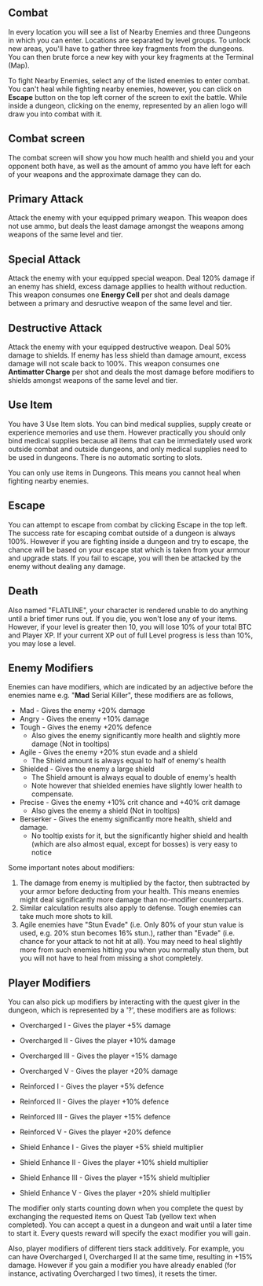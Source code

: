 ## Combat

In every location you will see a list of Nearby Enemies and three Dungeons in which you can enter. Locations are separated by level groups.  To unlock new areas, you'll have to gather three key fragments from the dungeons. You can then brute force a new key with your key fragments at the Terminal (Map).
  
To fight Nearby Enemies, select any of the listed enemies to enter combat. You can't heal while fighting nearby enemies, however, you can click on **Escape** button on the top left corner of the screen to exit the battle. While inside a dungeon, clicking on the enemy, represented by an alien logo will draw you into combat with it.  

## Combat screen
  
The combat screen will show you how much health and shield you and your opponent both have, as well as the amount of ammo you have left for each of your weapons and the approximate damage they can do.  

## Primary Attack
Attack the enemy with your equipped primary weapon. This weapon does not use ammo, but deals the least damage amongst the weapons among weapons of the same level and tier.

## Special Attack
Attack the enemy with your equipped special weapon. Deal 120% damage if an enemy has shield, excess damage appllies to health without reduction. This weapon consumes one **Energy Cell** per shot and deals damage between a primary and desructive weapon of the same level and tier.

## Destructive Attack
Attack the enemy with your equipped destructive weapon. Deal 50% damage to shields. If enemy has less shield than damage amount, excess damage will not scale back to 100%. This weapon consumes one **Antimatter Charge** per shot and deals the most damage before modifiers to shields amongst weapons of the same level and tier.

## Use Item
You have 3 Use Item slots. You can bind medical supplies, supply create or experience memories and use them. However practically you should only bind medical supplies because all items that can be immediately used work outside combat and outside dungeons, and only medical supplies need to be used in dungeons. There is no automatic sorting to slots.

You can only use items in Dungeons. This means you cannot heal when fighting nearby enemies.

## Escape
You can attempt to escape from combat by clicking Escape in the top left. The success rate for escaping combat outside of a dungeon is always 100%. However if you are fighting inside a dungeon and try to escape, the chance will be based on your escape stat which is taken from your armour and upgrade stats. If you fail to escape, you will then be attacked by the enemy without dealing any damage.  

## Death

Also named "FLATLINE", your character is rendered unable to do anything until a brief timer runs out. If you die, you won't lose any of your items. However, if your level is greater then 10, you will lose 10%  of your total BTC and Player XP. If your current XP out of full Level progress is less than 10%, you may lose a level.
  
## Enemy Modifiers
  
Enemies can have modifiers, which are indicated by an adjective before the enemies name e.g. "**Mad** Serial Killer", these modifiers are as follows,
  
 - Mad - Gives the enemy +20% damage  
 - Angry - Gives the enemy +10% damage  
 - Tough - Gives the enemy +20% defence  
   - Also gives the enemy significantly more health and slightly more damage (Not in tooltips)
 - Agile - Gives the enemy +20% stun evade and a shield  
   - The Shield amount is always equal to half of enemy's health
 - Shielded - Gives the enemy a large shield  
   - The Shield amount is always equal to double of enemy's health
   - Note however that shielded enemies have slightly lower health to compensate.
 - Precise - Gives the enemy +10% crit chance and +40% crit damage
   - Also gives the enemy a shield (Not in tooltips)
 - Berserker - Gives the enemy significantly more health, shield and damage.
   - No tooltip exists for it, but the significantly higher shield and health (which are also almost equal, except for bosses) is very easy to notice

Some important notes about modifiers:

1. The damage from enemy is multiplied by the factor, then subtracted by your armor before deducting from your health. This means enemies might deal significantly more damage than no-modifier counterparts. 
2. Similar calculation results also apply to defense. Tough enemies can take much more shots to kill.
3. Agile enemies have "Stun Evade" (i.e. Only 80% of your stun value is used, e.g. 20% stun becomes 16% stun.), rather than "Evade" (i.e. chance for your attack to not hit at all). You may need to heal slightly more from such enemies hitting you when you normally stun them, but you will not have to heal from missing a shot completely.

  
## Player Modifiers
  
You can also pick up modifiers by interacting with the quest giver in the dungeon, which is represented by a '?', these modifiers are as follows:  
  
 - Overcharged I - Gives the player +5% damage  
 - Overcharged II - Gives the player +10% damage  
 - Overcharged III - Gives the player +15% damage  
 - Overcharged V - Gives the player +20% damage  
  
  
 - Reinforced I - Gives the player +5% defence  
 - Reinforced II - Gives the player +10% defence  
 - Reinforced III - Gives the player +15% defence  
 - Reinforced V - Gives the player +20% defence  
  
  
 - Shield Enhance I - Gives the player +5% shield multiplier  
 - Shield Enhance II - Gives the player +10% shield multiplier  
 - Shield Enhance III - Gives the player +15% shield multiplier    
 - Shield Enhance V - Gives the player +20% shield multiplier  

The modifier only starts counting down when you complete the quest by exchanging the requested items on Quest Tab (yellow text when completed). You can accept a quest in a dungeon and wait until a later time to start it. Every quests reward will specify the exact modifier you will gain.

Also, player modifiers of different tiers stack additively. For example, you can have Overcharged I, Overcharged II at the same time, resulting in +15% damage. However if you gain a modifier you have already enabled (for instance, activating Overcharged I two times), it resets the timer.
